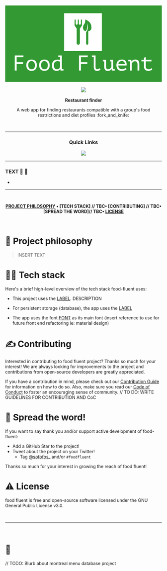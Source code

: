 ![Food Fluent](ff-gh.png)

<div align='center'>

<a href='https://github.com/sofofos/food-fluent/blob/main/LICENSE.md'>

<img src='https://img.shields.io/github/license/sofofos/food-fluent?style=for-the-badge'>

</a>

<strong>Restaurant finder</strong>

<p>A web app for finding restaurants compatible with a group's food restrictions and diet profiles :fork_and_knife: </p>
  
</div>

<br />

---

<div align='center'>
  
### Quick Links

  
<a href='https://www.food-fluent.xyz/' target="_blank">
  
<img src='https://img.shields.io/badge/VISIT-forestgreen?style=for-the-badge'>

</a>
  
</div>

---

### TEXT 🥳 🚀

-
---

<br />

<div align="center">

**[PROJECT PHILOSOPHY](INSERT-URL-HERE) •
[TECH STACK] // TBC•
[CONTRIBUTING] // TBC•
[SPREAD THE WORD]// TBC•
[LICENSE](https://github.com/sofofos/food-fluent/blob/master/LICENSE.md)**

</div>

<br />

# 🧐 Project philosophy

> INSERT TEXT
> 
>

# 👨‍💻 Tech stack

Here's a brief high-level overview of the tech stack food-fluent uses:

- This project uses the [LABEL](URL). DESCRIPTION
- For persistent storage (database), the app uses the [LABEL](URL)

- The app uses the font [FONT](URL) as its main font (insert reference to use for future front end refactoring ie: material design)


# ✍️ Contributing

Interested in contributing to food fluent project? Thanks so much for your interest! We are always looking for improvements to the project and contributions from open-source developers are greatly appreciated.

If you have a contribution in mind, please check out our [Contribution Guide](URL) for information on how to do so. Also, make sure you read our [Code of Conduct](https://github.com/chroline/well_app/wiki/Code-of-Conduct) to foster an encouraging sense of community.
// TO DO: WRITE GUIDELINES FOR CONTRIBUTION AND CoC

# 🌟 Spread the word!

If you want to say thank you and/or support active development of food-fluent:

- Add a GitHub Star to the project!
- Tweet about the project on your Twitter!
  - Tag [@sofofos_](https://twitter.com/colegawin_) and/or `#foodfluent`

Thanks so much for your interest in growing the reach of food fluent!


# ⚠️ License

food fluent is free and open-source software licensed under the GNU General Public License v3.0.

<br />

---

<br />

# 💛

// TODO: Blurb about montreal menu database project
